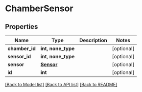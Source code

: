 # ChamberSensor


## Properties
Name | Type | Description | Notes
------------ | ------------- | ------------- | -------------
**chamber_id** | **int, none_type** |  | [optional] 
**sensor_id** | **int, none_type** |  | [optional] 
**sensor** | [**Sensor**](Sensor.md) |  | [optional] 
**id** | **int** |  | [optional] 

[[Back to Model list]](../README.md#documentation-for-models) [[Back to API list]](../README.md#documentation-for-api-endpoints) [[Back to README]](../README.md)


